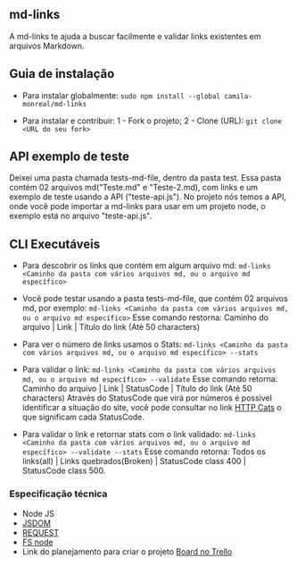 ## md-links
A md-links te ajuda a buscar facilmente e validar links existentes em arquivos Markdown. 

## Guia de instalação
* Para instalar globalmente:
 `sudo npm install --global camila-monreal/md-links`

* Para instalar e contribuir: 
1 - Fork o projeto;
2 - Clone (URL):  `git clone <URL do seu fork>`
 
## API exemplo de teste
Deixei uma pasta chamada tests-md-file, dentro da pasta test. Essa pasta contém 02 arquivos md("Teste.md" e "Teste-2.md), com links e um exemplo de teste usando a API ("teste-api.js"). 
No projeto nós temos a API, onde você pode importar a md-links para usar em um projeto node, o exemplo está no arquivo "teste-api.js".

## CLI Executáveis
* Para descobrir os links que contém em algum arquivo md:
`md-links <Caminho da pasta com vários arquivos md, ou o arquivo md específico>`

* Você pode testar usando a pasta tests-md-file, que contém 02 arquivos md, por exemplo:
`md-links <Caminho da pasta com vários arquivos md, ou o arquivo md específico>`
Esse comando restorna:  Caminho do arquivo | Link | Título do link (Até 50 characters)

* Para ver o número de links usamos o Stats:
`md-links <Caminho da pasta com vários arquivos md, ou o arquivo md específico> --stats`

* Para validar o link: 
`md-links <Caminho da pasta com vários arquivos md, ou o arquivo md específico> --validate`
Esse comando retorna: Caminho do arquivo | Link | StatusCode | Título do link (Até 50 characters) 
Através do StatusCode que virá por números é possivel identificar a situação do site, você pode consultar no link [HTTP Cats](https://http.cat/ )
 o que significam cada StatusCode.

* Para validar o link e retornar stats com o link validado:
`md-links <Caminho da pasta com vários arquivos md, ou o arquivo md específico> --validate --stats`
Esse comando retorna: Todos os links(all) | Links quebrados(Broken) | StatusCode class 400 | StatusCode class 500.

### Especificação técnica 
* Node JS 
* [JSDOM](https://github.com/jsdom/jsdom)
* [REQUEST](https://github.com/request/request)
* [FS node](https://nodejs.org/docs/v0.3.1/api/fs.html)
* Link do planejamento para criar o projeto [Board no Trello](https://trello.com/b/VFInzOLQ/md-links)

